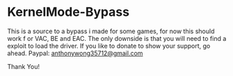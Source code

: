 # KernelMode-Bypass
This is a source to a bypass i made for some games, for now this should work f or VAC, BE and EAC. The only downside is that you will need to find a exploit to load the driver. If you like to donate to show your support, go ahead. Paypal: anthonywong35712@gmail.com

Thank You!
